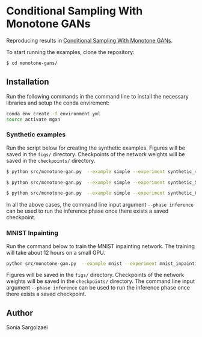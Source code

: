 # Conditional Sampling With Monotone GANs

Reproducing results in [Conditional Sampling With Monotone GANs](https://arxiv.org/pdf/2006.06755.pdf).

To start running the examples, clone the repository:

```bash
$ cd monotone-gans/
```

## Installation

Run the following commands in the command line to install the necessary libraries and setup the conda envirement:

```bash
conda env create -f environment.yml
source activate mgan
```

### Synthetic examples

Run the script below for creating the synthetic examples. Figures will be saved in the `figs/` directory. Checkpoints of the network weights will be saved in the `checkpoints/` directory.

```bash
$ python src/monotone-gan.py  --example simple --experiment synthetic_4 --equation 4
```

```bash
$ python src/monotone-gan.py  --example simple --experiment synthetic_5 --equation 5
```

```bash
$ python src/monotone-gan.py  --example simple --experiment synthetic_6 --equation 6
```

In all the above cases, the command line input argument `--phase inference` can be used to run the inference phase once there exists a saved checkpoint.

### MNIST Inpainting

Run the command below to train the MNIST inpainting network. The training will take about 12 hours on a small GPU.

```bash
python src/monotone-gan.py  --example mnist --experiment mnist_inpainting --wd 0.0 --batch_size 128 --max_epoch 300 --lr 0.0002
```

Figures will be saved in the `figs/` directory. Checkpoints of the network weights will be saved in the `checkpoints/` directory. The command line input argument `--phase inference` can be used to run the inference phase once there exists a saved checkpoint.


## Author

Sonia Sargolzaei